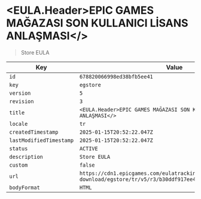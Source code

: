 # <EULA.Header>EPIC GAMES MAĞAZASI SON KULLANICI LİSANS ANLAŞMASI</>

> Store EULA

| Key | Value |
| --- | ----- |
| `id` | `678820066998ed38bfb5ee41` |
| `key` | `egstore` |
| `version` | `5` |
| `revision` | `3` |
| `title` | `<EULA.Header>EPIC GAMES MAĞAZASI SON KULLANICI LİSANS ANLAŞMASI</>` |
| `locale` | `tr` |
| `createdTimestamp` | `2025-01-15T20:52:22.047Z` |
| `lastModifiedTimestamp` | `2025-01-15T20:52:22.047Z` |
| `status` | `ACTIVE` |
| `description` | `Store EULA` |
| `custom` | `false` |
| `url` | `https://cdn1.epicgames.com/eulatracking-download/egstore/tr/v5/r3/b30ddf917ee45cddb6eb7abccbff456a.pdf` |
| `bodyFormat` | `HTML` |
